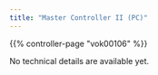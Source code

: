 ```yaml
---
title: "Master Controller II (PC)"
---
```


{{% controller-page "vok00106" %}}

No technical details are available yet.
